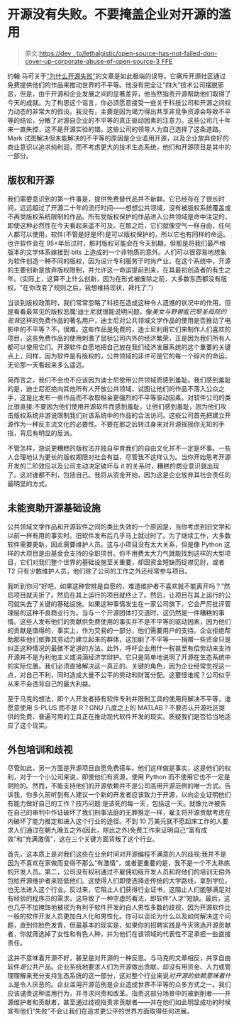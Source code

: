 # 开源没有失败。不要掩盖企业对开源的滥用

> 原文:[https://dev . to/lethalgistic/open-source-has-not-failed-don-cover-up-corporate-abuse-of-open-source-3 FFE](https://dev.to/lethargilistic/open-source-has-not-failed-dont-cover-up-corporate-abuse-of-open-source-3ffe)

约翰·马可关于[“为什么开源失败”](https://medium.com/@johnmark/why-open-source-failed-6cae5d6a9f6)的文章是如此极端的误导。它痛斥开源社区通过免费提供他们的作品来推动世界的不平等。他没有完全让“四大”技术公司摆脱邪恶，但是，由于开源和企业发展之间的显著差异，他当然指责开源帮助他们取得了今天的成就。为了构思这个谣言，你必须愿意接受一些关于科技公司和开源之间权力动态的非常大的假设。我没有，主要是因为竭力得出共享非竞争资源会导致不平等的结论，分散了对源自企业的不平等的真正驱动因素的注意力。这些公司几十年来一直失控，这不是开源实验的错。这些公司的领导人为自己选择了这条道路。Mark 试图解决但未能解决的不平等的原因是企业滥用开源，以及企业放弃良好的商业意识以追求纯利润，而不考虑更大的技术生态系统，他们和开源项目是其中的一部分。

## [](#copyright-and-open-source)版权和开源

我们需要意识到的第一件事是，提供免费替代品并不新鲜。它已经存在了很长时间，远远超过了开源二十年的流行时间——想想公共领域，没有被版权系统覆盖或不再受版权系统限制的作品。所有受版权保护的作品进入公共领域是命中注定的，即使这种必然性在今天看起来遥不可及。在那之后，它们就像空气一样自由，任何人都可以使用，软件(不管是好是坏)是可以版权保护的，所以它也有同样的命运。也许软件会在 95+年后过时，那时版权可能会在今天到期，但那是将我们最严格版本的文学体系嫁接到 bits 上造成的一个非物质的意外。人们可以很容易地想象为软件创造一种不同的版权，因为设计专利服务于时尚产业。在这个系统中，开源的主要创新是放弃版权限制，并允许这一命运提前到来，在其最初创造者的有生之年。(实际上，这算不上什么创新，因为在形式被废除之前，大多数东西都没有版权。"在你改变了规则之后，我想维持现状，拜托了.")

当谈到版权政策时，我们常常忽略了科技在造成这种令人遗憾的状况中的作用，但是看看最常见的版权恶魔:迪士尼就很能说明问题。像*美女与野兽*或*巴黎圣母院的驼背*这样的免费作品的著名用户，迪士尼对公共领域文学作品的使用是否推动了电影中的不平等？不，很难。这些作品是免费的，迪士尼利用它们来制作人们喜欢的项目，这些免费作品的使用刺激了鼠标公司内外的经济繁荣，正是因为我们所有人都可以使用它们。开源软件自愿地把自己放在我们经济发展系统的这个重要的关键点上，同样，因为软件是有版权的，公共领域的非许可是它的每一个碎片的命运，无论那一天看起来多么遥远。

简而言之，我们不会也不应该因为迪士尼使用公共领域而感到羞耻。我们感到羞耻的是，迪士尼拒绝向其他所有人开放公共领域，试图让他们的作品不落入公众之手，这是比发布一些作品而不收取租金更强烈的不平等驱动因素。对软件公司的类比很直接:不要因为他们使用开源软件而感到羞耻。让他们感到羞耻，因为他们攻击版权系统并游说限制我们对该系统中的作品的合法访问。这些公司首先把建立开源作为一种反主流文化的必要性。不要在那之后转过身来对开源摇摇你无知的手指，背后有明显的反派。

不管怎样，游说更糟糕的版权法并独自孕育我们的自由文化并不一定是坏事。一些人合理地认为更长的版权期限对社会有益，尽管我不这样认为。当你开始思考开源开发的二阶效应以及公司主动决定破坏与 it 的关系时，糟糕的商业意识就出现了。这对谁都不利，包括自己。我将从资金开始，因为这是企业放弃其社会责任的最明显的方式。

## [](#failure-to-fund-open-source-infrastructure)未能资助开源基础设施

公共领域文学作品和开源软件之间的类比失效的一个原因是，当你考虑到旧文学和以前一样有用的事实时。旧软件发布后几乎马上就过时了。为了继续工作，大多数软件需要更新，因此需要维护人员。这与小项目没有太大关系，但是像 Python 这样的大项目是由基金会支持的全职项目。你不用费太大力气就能找到这样的大型项目，它们对我们整个世界的基础设施至关重要，却因资金短缺而捉襟见肘，或者 T2 只有少数维护人员，他们除了公司的工作之外还经常参与项目。

我听到你问“好吧，如果这种安排是自愿的，难道维护者不喜欢就不能离开吗？”然后项目就夭折了。然后在其上运行的项目就终止了。然后，让项目在其上运行的公司就失去了关键的基础设施。如果这种事情发生在一家公司旗下，它会严厉批评管理层的这种不良商业行为。当与一个开源团体打交道时，这仍然是一件糟糕的事情。这些人发布他们的贡献供免费使用的事实并不是不平等的驱动因素，因为他们的贡献是值得的，事实上，作为交易的一部分，他们需要用户的支持。企业拒绝帮助那些他们依靠其劳动力建立起来的群体，这加剧了不平等——捐赠一些资金只是纠正这种情况的最微不足道的方法。此外，呼吁企业用什一税甚至有偿劳动来支持开源并不是为利他主义或涓滴经济学辩护。它只是简单地说明了开源在生态系统中的实际位置。我们必须直接解决这一真正的、关键的角色，因为企业经常忽视这一点，对自己不利，同时造成大量不公平的劳动和财富分配。这要怪谁呢？公司似乎从来不会违背自己的最大利益。

至于马克的想法，即个人开发者持有软件专利并限制工具的使用将解决不平等，谁愿意使用 S-PLUS 而不是 R？GNU 八度之上的 MATLAB？不要否认开源社区提供的免费、普遍可用的工具正在推动现代软件开发的现实。质疑我们是否恰当地适应了这个现实。

## [](#outsourced-training-and-discrimination)外包培训和歧视

尽管如此，另一方面是开源项目自愿免费搭车。他们这样做是事实，这是他们的权利，对于一个小公司来说，即使他们有资源，使用 Python 而不使用它也不一定是阴险的。然而，不能支持他们的开源依赖并不是公司滥用开源范例的唯一方式。告诉我，你多久前听到有人建议一个新的开发者应该致力于开源，以向企业证明他们有能力做好自己的工作？技巧问题:是该死的每一天，包括这一天。就像允许被告在自己的审判中作证破坏了我们刑事法庭的无罪推定一样，雇主将开源贡献考虑在内破坏了能力推定和进入这个行业的途径。不到 10 万美元就不愿起床工作的人要求人们通过在朝九晚五之外(因此，除此之外)免费工作来证明自己“富有成效”和“充满激情”，这在三个关键方面背叛了这个行业。

首先，这本质上是对我们这些在业余时间对开源编程不满意的人的歧视:我并不是因为不喜欢在家做而变得不那么“有激情”，或者更重要的是，我不是一个不太熟练的开发人员。第二，公司没有权利通过不雇佣初级开发人员和将他们的培训无偿外包给开源维护者来贬低他们。这使得人们即使选择走传统的大学路线，拿到学位，也无法进入这个行业。反过来，它阻止人们获得行业证书，这阻止人们能够满足对有经验的程序员的需求，这导致了一种空虚的看法，即软件“人才”短缺。最后，这也几乎不加掩饰地被视为有利于软件开发的白人男性多数的歧视，因为开源软件比一般的软件开发人员更加白人化和男性化。你可以谈论为什么以及如何解决这个问题，直到你脸色发青，但最基本的现实是，如果你的招聘实践是今天筛选开源贡献者，你就筛选掉了女性和有色人种，并为他们在该领域的代表性不足承担一些直接责任。

这并不意味着开源不好，甚至是对开源的一种反思。与马克的文章相反，共享自由软件*是*公共产品。企业系统地要求人们为开源做出贡献，却没有用资金、人力或管理理解来充分支持生态系统的这一部分，这对整个行业来说*对开源的依赖意味着什么*是令人厌恶的。企业滥用开源范例是企业造成世界不平等的众多方式之一。我们应该谴责这种滥用行为，并寻求问责和改革。指责这部分场景中的被剥削者——开源维护者和贡献者，甚至通过歧视指责非贡献者——并在他们如此明显成功的时候宣布他们“失败”不会让我们在追求更公平的世界方面取得任何进展。
